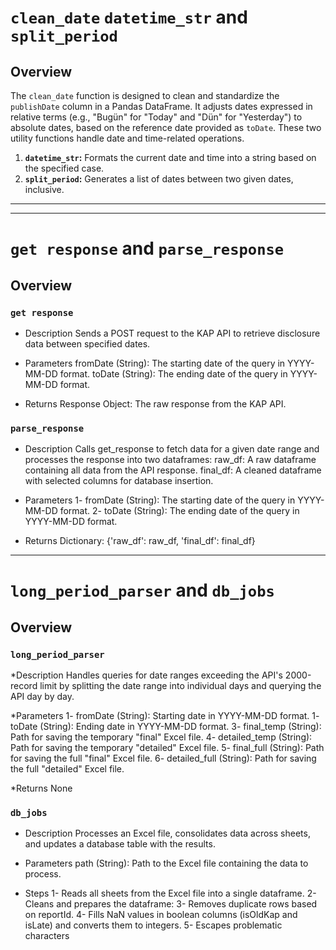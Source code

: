 # `clean_date` `datetime_str` and `split_period`

## Overview

The `clean_date` function is designed to clean and standardize the `publishDate` column in a Pandas DataFrame. It adjusts dates expressed in relative terms (e.g., "Bugün" for "Today" and "Dün" for "Yesterday") to absolute dates, based on the reference date provided as `toDate`.
These two utility functions handle date and time-related operations.

1. **`datetime_str`:** Formats the current date and time into a string based on the specified case.
2. **`split_period`:** Generates a list of dates between two given dates, inclusive.

---



---
# `get response` and `parse_response`
## Overview
### `get response` 
* Description
Sends a POST request to the KAP API to retrieve disclosure data between specified dates.

* Parameters
fromDate (String): The starting date of the query in YYYY-MM-DD format.
toDate (String): The ending date of the query in YYYY-MM-DD format.
* Returns
Response Object: The raw response from the KAP API.

### `parse_response` 
* Description
Calls get_response to fetch data for a given date range and processes the response into two dataframes:
raw_df: A raw dataframe containing all data from the API response.
final_df: A cleaned dataframe with selected columns for database insertion.

* Parameters
1- fromDate (String): The starting date of the query in YYYY-MM-DD format.
2- toDate (String): The ending date of the query in YYYY-MM-DD format.

* Returns
Dictionary:
{'raw_df': raw_df, 'final_df': final_df}

---
# `long_period_parser` and `db_jobs`
## Overview
### `long_period_parser`
*Description
Handles queries for date ranges exceeding the API's 2000-record limit by splitting the date range into individual days and querying the API day by day.

*Parameters
1- fromDate (String): Starting date in YYYY-MM-DD format.
1- toDate (String): Ending date in YYYY-MM-DD format.
3- final_temp (String): Path for saving the temporary "final" Excel file.
4- detailed_temp (String): Path for saving the temporary "detailed" Excel file.
5- final_full (String): Path for saving the full "final" Excel file.
6- detailed_full (String): Path for saving the full "detailed" Excel file.

*Returns
None

### `db_jobs`
* Description
Processes an Excel file, consolidates data across sheets, and updates a database table with the results.

* Parameters
path (String): Path to the Excel file containing the data to process.

* Steps
1- Reads all sheets from the Excel file into a single dataframe.
2- Cleans and prepares the dataframe:
3- Removes duplicate rows based on reportId.
4- Fills NaN values in boolean columns (isOldKap and isLate) and converts them to integers.
5- Escapes problematic characters
